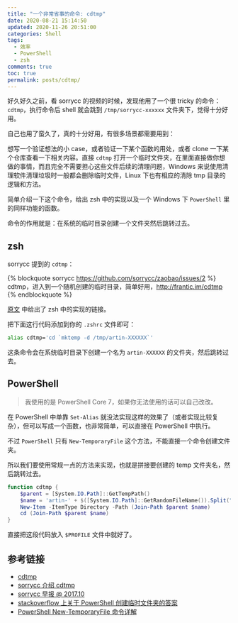 ```yaml
---
title: "一个非常省事的命令: cdtmp"
date: 2020-08-21 15:14:50
updated: 2020-11-26 20:51:00
categories: Shell
tags:
  - 效率
  - PowerShell
  - zsh
comments: true
toc: true
permalink: posts/cdtmp/
---
```


好久好久之前，看 sorrycc 的视频的时候，发现他用了一个很 tricky 的命令：`cdtmp`，执行命令后 shell 就会跳到 `/tmp/sorrycc-xxxxxx` 文件夹下，觉得十分好用。

自己也用了蛮久了，真的十分好用，有很多场景都需要用到：

想写一个验证想法的小 case，或者验证一下某个函数的用处，或者 clone 一下某个仓库查看一下相关内容。直接 `cdtmp` 打开一个临时文件夹，在里面直接做你想做的事情，而且完全不需要担心这些文件后续的清理问题，Windows 来说使用清理软件清理垃圾时一般都会删除临时文件，Linux 下也有相应的清除 tmp 目录的逻辑和方法。

简单介绍一下这个命令，给出 zsh 中的实现以及一个 Windows 下 `PowerShell` 里的同样功能的函数。

<!-- more -->

命令的作用就是：在系统的临时目录创建一个文件夹然后跳转过去。

## zsh

sorrycc 提到的 `cdtmp`：

{% blockquote sorrycc https://github.com/sorrycc/zaobao/issues/2 %}
cdtmp，进入到一个随机创建的临时目录，简单好用，http://frantic.im/cdtmp
{% endblockquote %}

[原文](http://frantic.im/cdtmp) 中给出了 zsh 中的实现的链接。

把下面这行代码添加到你的 `.zshrc` 文件即可：

```bash
alias cdtmp='cd `mktemp -d /tmp/artin-XXXXXX`'
```

这条命令会在系统临时目录下创建一个名为 `artin-XXXXXX` 的文件夹，然后跳转过去。

## PowerShell

> 我使用的是 PowerShell Core 7，如果你无法使用的话可以自己改改。

在 PowerShell 中单靠 `Set-Alias` 就没法实现这样的效果了（或者实现比较复杂），但可以写成一个函数，也非常简单，可以直接在 PowerShell 中执行。

不过 `PowerShell` 只有 `New-TemporaryFile` 这个方法，不能直接一个命令创建文件夹。

所以我们要使用常规一点的方法来实现，也就是拼接要创建的 temp 文件夹名，然后跳转过去。

```powershell
function cdtmp {
    $parent = [System.IO.Path]::GetTempPath()
    $name = 'artin-' + $([System.IO.Path]::GetRandomFileName()).Split(".")[0]
    New-Item -ItemType Directory -Path (Join-Path $parent $name)
    cd (Join-Path $parent $name)
}
```

直接把这段代码放入 `$PROFILE` 文件中就好了。

## 参考链接

- [cdtmp](https://frantic.im/cdtmp)
- [sorrycc 介绍 cdtmp](https://github.com/umijs/umi/issues/1614#issuecomment-452140570)
- [sorrycc 早报 @ 2017.10](https://github.com/sorrycc/zaobao/issues/2)
- [stackoverflow 上关于 PowerShell 创建临时文件夹的答案](https://stackoverflow.com/questions/34559553/create-a-temporary-directory-in-powershell)
- [PowerShell New-TemporaryFile 命令详解](https://docs.microsoft.com/en-us/powershell/module/microsoft.powershell.utility/new-temporaryfile?view=powershell-7)
